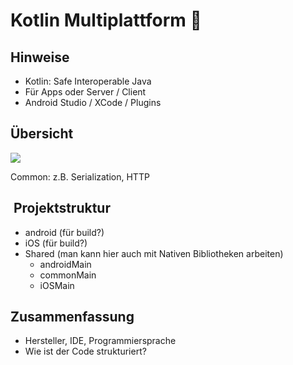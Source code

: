 # Kotlin Multiplattform 📱

## Hinweise

- Kotlin: Safe Interoperable Java
- Für Apps oder Server / Client
- Android Studio / XCode / Plugins

## Übersicht

![][image-1]

Common: z.B. Serialization, HTTP


##  Projektstruktur

- android (für build?)
- iOS (für build?)
- Shared (man kann hier auch mit Nativen Bibliotheken arbeiten)
	- androidMain
	- commonMain
	- iOSMain



## Zusammenfassung

- Hersteller, IDE, Programmiersprache
- Wie ist der Code strukturiert?

[image-1]:	assets/kotlin-multiplatform.png